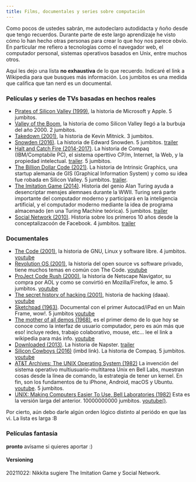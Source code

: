 ```yaml
---
title: Films, documentales y series sobre computación
---
```


Como pocos de ustedes sabrán, me autodeclaro autodidacta y ñoño desde que tengo recuerdos. Durante parte de este largo aprendizaje he visto cómo lo han hecho otras personas para crear lo que hoy nos parece obvio. En particular me refiero a tecnologías como el navegador web, el computador personal, sistemas operativos basados en Unix, entre muchos otros.

Aquí les dejo una lista **no exhaustiva** de lo que recuerdo. Indicaré el link a Wikipedia para que busques más información. Los jumbitos es una medida que califica que tan nerd es un documental.


### Películas y series de TVs basadas en hechos reales
- [Pirates of Silicon Valley (1999)](https://en.wikipedia.org/wiki/Pirates_of_Silicon_Valley), la historia de Microsoft y Apple. 5 jumbitos. 
- [Valley of the Boom](https://en.wikipedia.org/wiki/Valley_of_the_Boom), la historia de como Silicon Valley llegó a la burbuja del año 2000. 2 jumbitos.
- [Takedown (2001)](https://en.wikipedia.org/wiki/Track_Down), la historia de Kevin Mitnick. 3 jumbitos.
- [Snowden (2016)](https://en.wikipedia.org/wiki/Snowden_(film)). La historia de Edward Snowden. 5 jumbitos. [trailer](https://www.youtube.com/watch?v=QlSAiI3xMh4)
- [Halt and Catch Fire (2014-2017)](https://en.wikipedia.org/wiki/Halt_and_Catch_Fire_(TV_series)). La historia de Compaq (IBM/Comptabile PC), el sistema operttivo CP/m, Internet, la Web, y la propiedad intelectual. [trailer](https://www.youtube.com/watch?v=pWrioRji60A). 5 jumbitos.
- [The Billion Dollar Code (2021)](https://en.wikipedia.org/wiki/The_Billion_Dollar_Code). La historia de Intrinsic Graphics, una startup alemania de GIS (Graphical Information System) y como su idea fue robada en Silicon Valley. 5 jumbitos. [trailer](https://www.youtube.com/watch?v=iDvPvqImb-4).
- [The Imitation Game (2014)](https://en.wikipedia.org/wiki/The_Imitation_Game). Historia del genio  Alan Turing ayuda a desencriptar mensjes alemnaes durante la WWII. Turing será parte importante del computador moderno y participará en la inteligencia artificial, y el computador moderno mediante la idea de programa almacenado (en una Turing Machine teórica). 5 jumbitos. [trailer](https://www.youtube.com/watch?v=j2jRs4EAvWM)
- [Social Network (2010)](https://en.wikipedia.org/wiki/The_Imitation_Game). Historia sobre los primeros 10 años desde la conceptalizacoón de Facebook. 4 jumbitos. [trailer](https://www.youtube.com/watch?v=lB95KLmpLR4)


### Documentales
- [The Code (2001)](https://en.wikipedia.org/wiki/The_Code_(2001_film)), la historia de GNU, Linux y software libre. 4 jumbitos. [youtube](https://www.youtube.com/watch?v=Gl3a9fAJ4OQ)
- [Revolution OS (2001)](https://en.wikipedia.org/wiki/Revolution_OS), la historia del open source vs software privado, tiene muchos temas en común con The Code. [youtube](https://www.youtube.com/watch?v=GsHh2wfy_-4)
- [ProJect Code Rush (2000)](https://en.wikipedia.org/wiki/Code_Rush), la historia de Netscape Navigator, su compra por AOL y como se convirtió en Mozilla/Firefox, le amo. 5 jumbitos. [youtube](https://www.youtube.com/watch?v=u404SLJj7ig)
- [The secret history of hacking (2001)](https://en.wikipedia.org/wiki/The_Secret_History_of_Hacking), historia de hacking (daaa). [youtube](https://www.youtube.com/watch?v=PUf1d-GuK0Q)
- [Sketchpad (1963)](https://en.wikipedia.org/wiki/Sketchpad). Documental con el primer Autocad/iPad en un Main Frame, wow!. 5 jumbitos [youtube](https://www.youtube.com/watch?v=6orsmFndx_o)
- [The mother of all demos (1968)](https://en.wikipedia.org/wiki/The_Mother_of_All_Demos), es el primer demo de lo que hoy se conoce como la interfaz de usuario computador, pero es aún más que eso! incluye redes, trabajo colaborativo, mouse, etc... lee el link a wikipedia para más info. [youtube](https://www.youtube.com/watch?v=yJDv-zdhzMY)
- [Downloaded (2013)](https://en.wikipedia.org/wiki/Downloaded_(film)). La historia de Napster. [trailer](https://www.youtube.com/watch?v=kSZqkn9hT5w)
- [Silicon Cowboys (2016)](https://www.imdb.com/title/tt4938484/) (imbd link). La historia de Compaq. 5 jumbitos. [youtube](https://www.youtube.com/watch?v=9TlIS1J7qCY)
- [AT&T Archives: The UNIX Operating System (1982)](https://www.youtube.com/watch?v=tc4ROCJYbm0) La invención del sistema operativo multiusuario-multitarea Unix en Bell Labs, muestran cosas desde la línea de comando, la estrategia de tener un kernel. En fin, son los fundamentos de tu iPhone, Android, macOS y Ubuntu. [youtube](https://www.youtube.com/watch?v=tc4ROCJYbm0). 5 jumbitos.
- [UNIX: Making Computers Easier To Use, Bell Laboratories (1982)](https://www.youtube.com/watch?v=XvDZLjaCJuw) Esta es la versión larga del anterior. 10000000000 jumbitos. [youtube()](https://www.youtube.com/watch?v=XvDZLjaCJuw).


Por cierto, aún debo darle algún orden lógico distinto al periódo en que las vi. La lista es larga :B

### Películas fantasía

**pronto** avísame si quieres aportar :)



#### Versioning
20211022: Nikkita sugiere The Imitation Game y Social Network.
